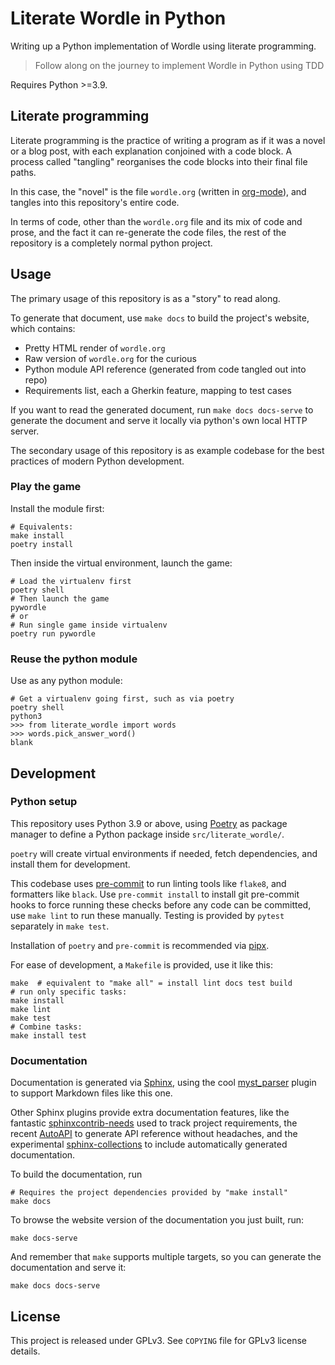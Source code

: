 # Literate Wordle in Python

Writing up a Python implementation of Wordle using literate programming.

> Follow along on the journey to implement Wordle in Python using TDD

Requires Python >=3.9.

## Literate programming

Literate programming is the practice of writing a program as if it was a novel
or a blog post, with each explanation conjoined with a code block. A process
called "tangling" reorganises the code blocks into their final file paths.

In this case, the "novel" is the file `wordle.org` (written in [org-mode](https://orgmode.org)), and tangles into this repository's entire code.

In terms of code, other than the `wordle.org` file and its mix of code and
prose, and the fact it can re-generate the code files, the rest of the
repository is a completely normal python project.

## Usage

The primary usage of this repository is as a "story" to read along.

To generate that document, use `make docs` to build the project's website, which contains:
- Pretty HTML render of `wordle.org`
- Raw version of `wordle.org` for the curious
- Python module API reference (generated from code tangled out into repo)
- Requirements list, each a Gherkin feature, mapping to test cases

If you want to read the generated document, run `make docs docs-serve` to
generate the document and serve it locally via python's own local HTTP server.

The secondary usage of this repository is as example codebase for the best practices of modern Python development.


### Play the game

Install the module first:

    # Equivalents:
    make install
	poetry install

Then inside the virtual environment, launch the game:

	# Load the virtualenv first
	poetry shell
	# Then launch the game
	pywordle
    # or
    # Run single game inside virtualenv
    poetry run pywordle

### Reuse the python module

Use as any python module:

	# Get a virtualenv going first, such as via poetry
	poetry shell
	python3
	>>> from literate_wordle import words
	>>> words.pick_answer_word()
	blank

## Development

### Python setup

This repository uses Python 3.9 or above, using
[Poetry](https://python-poetry.org) as package manager to define a Python
package inside `src/literate_wordle/`.

`poetry` will create virtual environments if needed, fetch
dependencies, and install them for development.

This codebase uses [pre-commit](https://pre-commit.com) to run linting tools
like `flake8`, and formatters like `black`. Use `pre-commit install` to install
git pre-commit hooks to force running these checks before any code can be
committed, use `make lint` to run these manually. Testing is provided by
`pytest` separately in `make test`.

Installation of `poetry` and `pre-commit` is recommended via
[pipx](https://pypa.github.io/pipx/).


For ease of development, a `Makefile` is provided, use it like this:

	make  # equivalent to "make all" = install lint docs test build
	# run only specific tasks:
	make install
	make lint
	make test
	# Combine tasks:
	make install test

### Documentation

Documentation is generated via [Sphinx](https://www.sphinx-doc.org/en/master/), using the cool [myst_parser](https://myst-parser.readthedocs.io/en/latest/) plugin to support Markdown files like this one.

Other Sphinx plugins provide extra documentation features, like the fantastic [sphinxcontrib-needs](https://sphinxcontrib-needs.readthedocs.io/en/latest/index.html) used to track project requirements, the recent [AutoAPI](https://sphinx-autoapi.readthedocs.io/en/latest/index.html) to generate API reference without headaches, and the experimental [sphinx-collections](https://sphinx-autoapi.readthedocs.io/en/latest/index.html) to include automatically generated documentation.

To build the documentation, run

    # Requires the project dependencies provided by "make install"
    make docs

To browse the website version of the documentation you just built, run:

    make docs-serve

And remember that `make` supports multiple targets, so you can generate the documentation and serve it:

    make docs docs-serve


## License

This project is released under GPLv3. See `COPYING` file for GPLv3 license
details.
